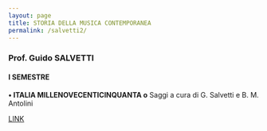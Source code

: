 ```yaml
---
layout: page
title: STORIA DELLA MUSICA CONTEMPORANEA
permalink: /salvetti2/
---
```


### Prof. Guido SALVETTI
#### I SEMESTRE


**• ITALIA MILLENOVECENTICINQUANTA o**
Saggi a cura di G. Salvetti e B. M. Antolini  

<a href="https://www.dropbox.com/sh/px7gxax8w4dbu25/AACCm-BfrpkKoHq6tNFx6ZIea?dl=0&preview=ITALIA1950_indice.pdf" target="_blank">LINK</a>
